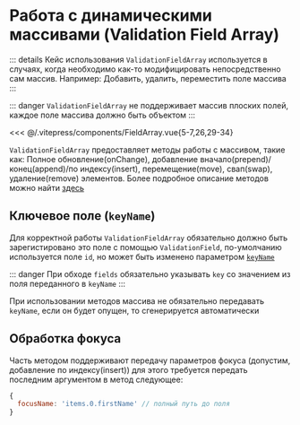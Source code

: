 # Работа с динамическими массивами (Validation Field Array)

::: details Кейс использования
`ValidationFieldArray` используется в случаях, когда необходимо как-то модифицировать непосредственно сам массив.
Например: Добавить, удалить, переместить поле массива
:::

::: danger
`ValidationFieldArray` не поддерживает массив плоских полей, каждое поле массива должно быть объектом
:::

<<< @/.vitepress/components/FieldArray.vue{5-7,26,29-34}

`ValidationFieldArray` предоставляет методы работы с массивом, такие как: Полное обновление(onChange), добавление вначало(prepend)/конец(append)/по индексу(insert), перемещение(move), свап(swap), удаление(remove) элементов.
Более подробное описание методов можно найти [здесь](../reference/validation-field-array.md)

## Ключевое поле (`keyName`)

Для корректной работы `ValidationFieldArray` обязательно должно быть зарегистировано это поле с помощью `ValidationField`, по-умолчанию используется поле `id`, но может быть изменено параметром [`keyName`](../reference/validation-field-array.md#входные-параметры)

::: danger
При обходе `fields` обязательно указывать `key` со значением из поля переданного в `keyName`
:::

При использовании методов массива не обязательно передавать `keyName`, если он будет опущен, то сгенерируется автоматически

## Обработка фокуса

Часть методом поддерживают передачу параметров фокуса (допустим, добавление по индексу(insert))
для этого требуется передать последним аргументом в метод следующее:
```js
{
  focusName: 'items.0.firstName' // полный путь до поля
}
```
